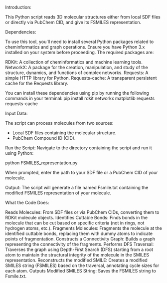 Introduction:

This Python script reads 3D molecular structures either from local SDF files or directly via PubChem CID, and give its FSMILES representation.



Dependencies:

To use this tool, you'll need to install several Python packages related to cheminformatics and graph operations. 
Ensure you have Python 3.x installed on your system before proceeding. The required packages are:

RDKit: A collection of cheminformatics and machine learning tools.
NetworkX: A package for the creation, manipulation, and study of the structure, dynamics, and functions of complex networks.
Requests: A simple HTTP library for Python.
Requests-cache: A transparent persistent cache for the Requests library.

You can install these dependencies using pip  by running the following commands in your terminal:
  pip install rdkit networkx matplotlib requests requests-cache
  


Input Data:

The script can process molecules from two sources:

  - Local SDF files containing the molecular structure.
  - PubChem Compound ID (CID).

Run the Script: Navigate to the directory containing the script and run it using Python:

  python FSMILES_representation.py

When prompted, enter the path to your SDF file or a PubChem CID of your molecule.

Output: The script will generate a file named Fsmile.txt containing the modified FSMILES representation of your molecule.


What the Code Does:

Reads Molecules: From SDF files or via PubChem CIDs, converting them to RDKit molecule objects.
Identifies Cuttable Bonds: Finds bonds in the molecule that can be cut based on specific criteria (not in rings, not hydrogen atoms, etc.).
Fragments Molecules: Fragments the molecule at the identified cuttable bonds, replacing them with dummy atoms to indicate points of fragmentation.
Constructs a Connectivity Graph: Builds a graph representing the connectivity of the fragments.
Performs DFS Traversal: Traverses the graph using Depth-First Search (DFS) starting from a root atom to maintain the structural integrity of the molecule in the SMILES representation.
Reconstructs the modified SMILE: Creates a modified SMILES string (FSMILES) based on the traversal, annotating cycle sizes for each atom.
Outputs Modified SMILES String: Saves the  FSMILES string to Fsmile.txt.


